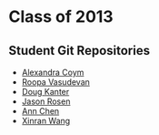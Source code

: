 Class of 2013
=============


Student Git Repositories
------------------------

* [Alexandra Coym](https://github.com/arcoym/printingcodeassignments)
* [Roopa Vasudevan](https://github.com/rouxpz/printing-code)
* [Doug Kanter](https://github.com/dougkanter/printing_code)
* [Jason Rosen](https://github.com/jasonsrosen)
* [Ann Chen](https://github.com/annhchen/PrintingCode)
* [Xinran Wang](https://github.com/xinranwang/PrintingCode)